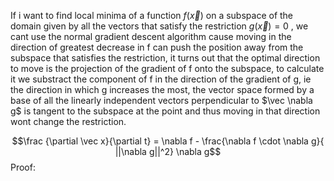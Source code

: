 If i want to find local minima of a function $f(\vec x)$ on a subspace of the domain given by all the vectors that satisfy the restriction $g(\vec x) = 0$ ,  we cant use the normal gradient descent algorithm cause moving in the direction of greatest decrease in f can push the position away from the subspace that satisfies the restriction, it turns out that the optimal direction to move is the projection of the gradient of f onto the subspace, to calculate it we substract the component of f in the direction of the gradient of g, ie the direction in which g increases the most, the vector space formed by a base of all the linearly independent vectors perpendicular to $\vec \nabla g$ is tangent to the subspace at the point  and thus moving in that direction wont change the restriction.

$$\frac {\partial \vec x}{\partial t} = \nabla f - \frac{\nabla f \cdot \nabla g}{ ||\nabla g||^2} \nabla g$$
Proof:
